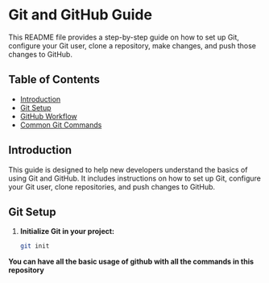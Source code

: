 # Git and GitHub Guide

This README file provides a step-by-step guide on how to set up Git, configure your Git user, clone a repository, make changes, and push those changes to GitHub.

## Table of Contents

- [Introduction](#introduction)
- [Git Setup](#git-setup)
- [GitHub Workflow](#github-workflow)
- [Common Git Commands](#common-git-commands)
## Introduction

This guide is designed to help new developers understand the basics of using Git and GitHub. It includes instructions on how to set up Git, configure your Git user, clone repositories, and push changes to GitHub.

## Git Setup

1. **Initialize Git in your project:**
   ```bash
   git init

  **You can have all the basic usage of github with all the commands in this repository** 
